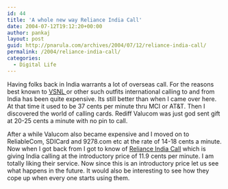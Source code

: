 ```yaml
---
id: 44
title: 'A whole new way Reliance India Call'
date: 2004-07-12T19:12:20+00:00
author: pankaj
layout: post
guid: http://pnarula.com/archives/2004/07/12/reliance-india-call/
permalink: /2004/reliance-india-call/
categories:
  - Digital Life
---
```

Having folks back in India warrants a lot of overseas call. For the reasons best known to <a href="http://www.vsnl.com" onclick="_gaq.push(['_trackEvent', 'outbound-article', 'http://www.vsnl.com', 'VSNL ']);" >VSNL </a>or other such outfits international calling to and from India has been quite expensive. Its still better than when I came over here. At that time it used to be 37 cents per minute thru MCI or AT&T. Then I discovered the world of calling cards. Rediff Valucom was just god sent gift at 20-25 cents a minute with no pin to call.

After a while Valucom also became expensive and I moved on to ReliableCom, SDICard and 9278.com etc at the rate of 14-18 cents a minute. Now when I got back from I got to know of <a href="http://www.relianceindiacall.com" onclick="_gaq.push(['_trackEvent', 'outbound-article', 'http://www.relianceindiacall.com', 'Reliance India Call']);" >Reliance India Call</a> which is giving India calling at the introductory price of 11.9 cents per minute. I am totally liking their service. Now since this is an introductory price let us see what happens in the future. It would also be interesting to see how they cope up when every one starts using them.